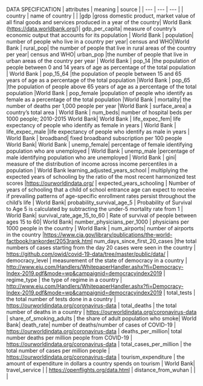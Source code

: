 
DATA SPECIFICATION
| attributes | meaning | source |
| --- | --- | --- |
| country |	name of country	| |
|gdp |gross domestic product, market value of all final goods and services produced in a year of the country| World Bank (https://data.worldbank.org/)|
gdp_per_capita|	measure of country’s economic output that accounts for its population	| World Bank |
population|	number of people who live in a country per year|	census and WHO|World Bank |
rural_pop|	the number of people that live in rural areas of the country per year|	census and WHO|
urban_pop	|the number of people that live in urban areas of the country per year	| World Bank |
pop_14	|the population of people between 0 and 14 years of age as percentage of the total population	| World Bank |
pop_15_64	|the population of people between 15 and 65 years of age as a percentage of the total population	|World Bank |
pop_65	|the population of people above 65 years of age as a percentage of the total population	|World Bank |
pop_female	|population of people who identify as female as a percentage of the total population	|World Bank |
mortality|	the number of deaths per 1,000 people per year	|World Bank |
surface_area|	a country’s total area	| World Bank |
num_beds|	number of hospital beds per 1000 people; 2010-2015	World Bank| World Bank |
life_expec_fem|	life expectancy of people who identify as female in years	| World Bank |
life_expec_male	|life expectancy of people who identify as male in years	| World Bank |
broadband|	fixed broadband subscription per 100 people	World Bank| World Bank | 
unemp_female|	percentage of female identifying population who are unemployed	| World Bank |
unemp_male	|percentage of male identifying population who are unemployed	| World Bank |
gini|	measure of the distribution of income across income percentiles in a population	| World Bank
learning_adjusted_years_school	| multiplying the expected years of schooling by the ratio of the most recent harmonized test scores |https://ourworldindata.org/ | 
expected_years_schooling		| Number of years of schooling that a child of school entrance age can expect to receive if prevailing patterns of age-specific enrollment rates persist throughout the child’s life | World Bank|
probability_survival_age_5		| Probability of Survival to Age 5 is calculated by subtracting the under-5 mortality rate from 1 | World Bank|
survival_rate_age_15_to_60		| Rate of survival of people between ages 15 to 60| World Bank|
number_physicians_per_1000		| physicians per 1000 people in the country | World Bank |
num_airports|	number of airports in the country	|https://www.cia.gov/library/publications/the-world-factbook/rankorder/2053rank.html
num_days_since_first_20_cases	|the total numbers of cases starting from the day 20 cases were seen in the country	| https://github.com/owid/covid-19-data/tree/master/public/data/ |
democracy_level		| measurement of the state of democracy in a country | http://www.eiu.com/Handlers/WhitepaperHandler.ashx?fi=Democracy-Index-2019.pdf&mode=wp&campaignid=democracyindex2019 |
regime_type		| the type of regime in a country | http://www.eiu.com/Handlers/WhitepaperHandler.ashx?fi=Democracy-Index-2019.pdf&mode=wp&campaignid=democracyindex2019 |
total_tests		| the total number of tests done in a country | https://ourworldindata.org/coronavirus-data |
total_deaths		| the total number of deaths in a country | https://ourworldindata.org/coronavirus-data |
share_of_smoking_adults		| the share of adult population who smoke| World Bank|
death_rate|	number of deaths/number of cases of COVID-19	| https://ourworldindata.org/coronavirus-data |
deaths_per_million|	total number deaths per million people from COVID-19	| https://ourworldindata.org/coronavirus-data |
total_cases_per_million	| the total number of cases per million people | https://ourworldindata.org/coronavirus-data |
tourism_expenditure	| the amount of expenditure in dollars a country spends on tourism | World Bank|
travel_service | | https://openflights.org/data.html  | 
distance_from_wuhan | | |
